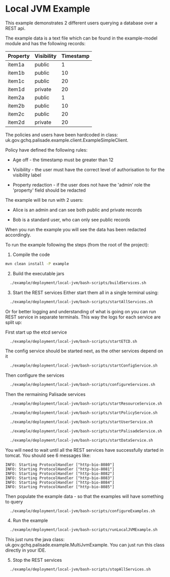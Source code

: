 # Local JVM Example

This example demonstrates 2 different users querying a database over a REST api. 

The example data is a text file which can be found in the example-model module and has the following records:

| Property      | Visibility           | Timestamp  |
| ------------- | -------------------- | ---------- |
|  item1a       |   public             | 1          |
|  item1b       |   public             | 10         |
|  item1c       |   public             | 20         |
|  item1d       |   private            | 20         |
|  item2a       |   public             | 1          |
|  item2b       |   public             | 10         |
|  item2c       |   public             | 20         |
|  item2d       |   private            | 20         |


The policies and users have been hardcoded in class: uk.gov.gchq.palisade.example.client.ExampleSimpleClient.

Policy have defined the following rules:

   - Age off - the timestamp must be greater than 12

   - Visibility - the user must have the correct level of authorisation to for the visibility label

   - Property redaction - if the user does not have the 'admin' role the 'property' field should be redacted
  
The example will be run with 2 users:

   - Alice is an admin and can see both public and private records

   - Bob is a standard user, who can only see public records

When you run the example you will see the data has been redacted accordingly.

To run the example following the steps (from the root of the project):

1. Compile the code
```bash
mvn clean install -P example
```
 
2.  Build the executable jars
 ```bash
   ./example/deployment/local-jvm/bash-scripts/buildServices.sh
 ```

3. Start the REST services
Either start them all in a single terminal using:
```bash
  ./example/deployment/local-jvm/bash-scripts/startAllServices.sh
```
Or for better logging and understanding of what is going on you can
 run REST service in separate terminals. This way the logs for each
 service are split up:
 
First start up the etcd service
```bash
  ./example/deployment/local-jvm/bash-scripts/startETCD.sh
```
The config service should be started next, as the other services depend on it
```bash
  ./example/deployment/local-jvm/bash-scripts/startConfigService.sh
```
Then configure the services
```bash
  ./example/deployment/local-jvm/bash-scripts/configureServices.sh
```
Then the rermaining Palisade services
```bash
  ./example/deployment/local-jvm/bash-scripts/startResourceService.sh
```
```bash
  ./example/deployment/local-jvm/bash-scripts/startPolicyService.sh
```
```bash
  ./example/deployment/local-jvm/bash-scripts/startUserService.sh
```
```bash
  ./example/deployment/local-jvm/bash-scripts/startPalisadeService.sh
```
```bash
  ./example/deployment/local-jvm/bash-scripts/startDataService.sh
```

You will need to wait until all the REST services have successfully started in tomcat. 
You should see 6 messages like:
```
INFO: Starting ProtocolHandler ["http-bio-8080"]
INFO: Starting ProtocolHandler ["http-bio-8081"]
INFO: Starting ProtocolHandler ["http-bio-8082"]
INFO: Starting ProtocolHandler ["http-bio-8083"]
INFO: Starting ProtocolHandler ["http-bio-8084"]
INFO: Starting ProtocolHandler ["http-bio-8085"]
```

Then populate the example data - so that the examples will have something to query
```bash
  ./example/deployment/local-jvm/bash-scripts/configureExamples.sh
```

4. Run the example
```bash
  ./example/deployment/local-jvm/bash-scripts/runLocalJVMExample.sh
```

This just runs the java class: uk.gov.gchq.palisade.example.MultiJvmExample. You can just run this class directly in your IDE.

5. Stop the REST services
```bash
  ./example/deployment/local-jvm/bash-scripts/stopAllServices.sh
```

